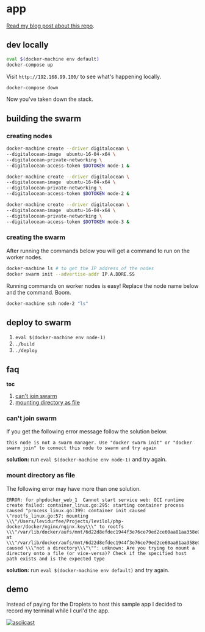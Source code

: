# app

[Read my blog post about this repo](https://levi.lol/docker-explained-for-php-developers-in-2018/).

## dev locally

```bash
eval $(docker-machine env default)
docker-compose up
```

Visit `http://192.168.99.100/` to see what's happening locally.

```bash
docker-compose down
```

Now you've taken down the stack.

## building the swarm

### creating nodes

``` bash
docker-machine create --driver digitalocean \
--digitalocean-image  ubuntu-16-04-x64 \
--digitalocean-private-networking \
--digitalocean-access-token $DOTOKEN node-1 &

docker-machine create --driver digitalocean \
--digitalocean-image  ubuntu-16-04-x64 \
--digitalocean-private-networking \
--digitalocean-access-token $DOTOKEN node-2 &

docker-machine create --driver digitalocean \
--digitalocean-image  ubuntu-16-04-x64 \
--digitalocean-private-networking \
--digitalocean-access-token $DOTOKEN node-3 &
```

### creating the swarm

After running the commands below you will get a command to run on the
worker nodes.

``` bash
docker-machine ls # to get the IP address of the nodes
docker swarm init --advertise-addr IP.A.DDRE.SS
```

Running commands on worker nodes is easy! Replace the node name below and the command. Boom.

``` bash
docker-machine ssh node-2 "ls"
```

## deploy to swarm

1. `eval $(docker-machine env node-1)`
2. `./build`
3. `./deploy`

## faq

**toc**

1. [can't join swarm](https://github.com/levilol/php-docker#cant-join-swarm)
2. [mounting directory as file](https://github.com/levilol/php-docker#mount-directory-as-file)

### can't join swarm

If you get the following error message follow the solution below.

```
this node is not a swarm manager. Use "docker swarm init" or "docker swarm join" to connect this node to swarm and try again
```

**solution:** run `eval $(docker-machine env node-1)` and try again.

### mount directory as file

The following error may have more than one solution.

```
ERROR: for phpdocker_web_1  Cannot start service web: OCI runtime create failed: container_linux.go:295: starting container process caused "process_linux.go:399: container init caused \"rootfs_linux.go:57: mounting \\\"/Users/levidurfee/Projects/levilol/php-docker/docker/nginx/nginx.key\\\" to rootfs \\\"/var/lib/docker/aufs/mnt/6d22d8efdec1944f3e76ce79ed2ce60aa81aa358e080f22929619d90c21a4825\\\" at \\\"/var/lib/docker/aufs/mnt/6d22d8efdec1944f3e76ce79ed2ce60aa81aa358e080f22929619d90c21a4825/etc/nginx/nginx.key\\\" caused \\\"not a directory\\\"\"": unknown: Are you trying to mount a directory onto a file (or vice-versa)? Check if the specified host path exists and is the expected type
```

**solution:** run `eval $(docker-machine env default)` and try again.

## demo

Instead of paying for the Droplets to host this sample app I decided to record my terminal while I curl'd the app.

[![asciicast](https://asciinema.org/a/8KJoYkENCrVAHjOb1bf4wYLq7.png)](https://asciinema.org/a/8KJoYkENCrVAHjOb1bf4wYLq7)
